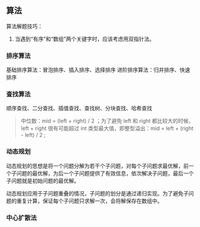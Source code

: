## 算法

算法解题技巧：
1. 当遇到“有序”和“数组”两个关键字时，应该考虑用双指针法。

### 排序算法
基础排序算法：冒泡排序、插入排序、选择排序
进阶排序算法：归并排序、快速排序

### 查找算法
顺序查找、二分查找、插值查找、查找树、分块查找、哈希查找

> 中位数：mid = (left + right) / 2 ；为了避免 left 和 right 都比较大的时候，left + right 很有可能超过 int 类型最大值，即整型溢出：mid = left + (right - left) / 2 ;

### 动态规划
动态规划的思想是将一个问题分解为若干个子问题，对每个子问题求最优解，前一个子问题的最优解，为后一个子问题提供了有效信息，依次解决子问题，最后一个子问题就是初始问题的最优解。

动态规划应用于子问题重叠的情况，子问题的划分是通过递归实现。为了避免子问题的重复计算，保证每个子问题只求解一次，会将解保存在数组中。
                                                                          
### 中心扩散法